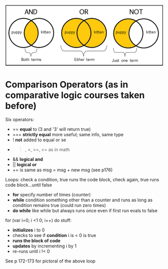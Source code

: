 ![venn diagram](images/ops.png)

# Comparison Operators (as in comparative logic courses taken before)

Six operators:
+ == **equal** to (3 and '3' will return true)
+ === **strictly equal** more useful; same info, same type
+ ! **not** added to equal or se
+ >, <, >=, <= as in math
+ && **logical and**
+ || **logical or**
+ += is same as msg = msg + new msg (see p176)

Loops: check a condition, true runs the code block, check again, true runs code block...until false

+ **for** specify number of times (counter)
+ **while** condition something other than a counter and runs as long as condition remains true (could run zero times)
+ **do while** like while but always runs once even if first run evals to false

for (var i=0; i <1 0; i++) do stuff:
+ **initializes** i to 0
+ checks to see if **condition** i is < 0 is true
+ **runs the block of code**
+ **updates** by incrementing i by 1
+ re-runs until i !< 0

See p 172-173 for pictoral of the above loop

